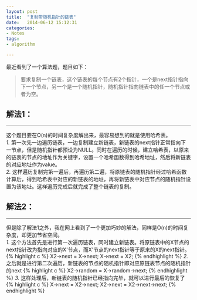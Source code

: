 ```yaml
---
layout: post
title:  "复制带随机指针的链表"
date:   2014-06-12 15:12:31
categories: 
- Notes 
tags:
- algorithm

---
```


最近看到了一个算法题，题目如下：
>要求复制一个链表，这个链表的每个节点有2个指针，一个是next指针指向下一个节点，另一个是一个随机指针，随机指针指向链表中的任一个节点或者为空。  

## 解法1：
---

这个题目要在O(n)的时间复杂度解出来，最容易想到的就是使用哈希表。  
_1._ 第一次先一边遍历链表，一边复制建立新链表，新链表的next指针正常指向下一节点，但是随机指针都预设为NULL。同时在遍历的时候，建立哈希表，以原来的链表的节点的地址作为关键字，设置一个哈希函数得到哈希地址，然后将新链表的对应地址作为value。  
_2._ 这样遍历复制完第一遍后，再遍历第二遍，将原链表的随机指针经过哈希函数计算后，得到哈希表中对应的新链表的地址，再将新链表中对应节点的随机指针设置为该地址。这样遍历完成后就完成了整个链表的复制。

## 解法2：
---

但是除了解法1之外，我在网上看到了一个更加巧妙的解法，同样是O(n)的时间复杂度，却更加节省空间。  
_1._ 这个方法首先是进行第一次遍历链表，同时建立新链表。将原链表中的X节点的next指针改为指向对应的X'节点，而X'节点的next指针等于原来的X的next指针。
{% highlight c %}
X2->next = X->next;
X->next = X2;
{% endhighlight %}
_2._ 之后就是进行第二次遍历，新链表的节点的随机指针即对应原链表节点的随机指针的next
{% highlight c %}
X2->random = X->random->next;
{% endhighlight %}
_3._ 这样处理后，新链表的随机指针已经指向完毕，就可以进行最后的恢复了
{% highlight c %}
X->next = X2->next;
X2->next = X2->next->next;
{% endhighlight %}
